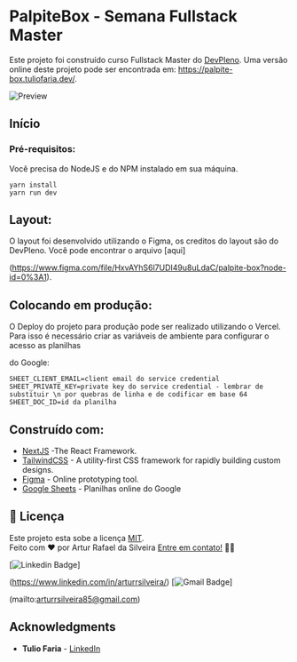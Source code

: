 
# PalpiteBox - Semana Fullstack Master


Este projeto foi construído curso Fullstack Master do [DevPleno](https://devpleno.com). Uma versão online deste projeto pode ser encontrada em: https://palpite-box.tuliofaria.dev/.

![Preview](https://github.com/tuliofaria/palpite-box/blob/master/print.png?raw=true)


## 

## Início

### 

### Pré-requisitos:

Você precisa do NodeJS e do NPM instalado em sua máquina.

```
yarn install
yarn run dev
```

## 

## Layout:

O layout foi desenvolvido utilizando o Figma, os creditos do layout são do DevPleno. Você pode encontrar o arquivo [aqui]

(https://www.figma.com/file/HxvAYhS6l7UDI49u8uLdaC/palpite-box?node-id=0%3A1).

## 

## Colocando em produção:

O Deploy do projeto para produção pode ser realizado utilizando o Vercel. Para isso é necessário criar as variáveis de ambiente para configurar o acesso as  planilhas 

do Google:

```
SHEET_CLIENT_EMAIL=client email do service credential
SHEET_PRIVATE_KEY=private key do service credential - lembrar de substituir \n por quebras de linha e de codificar em base 64
SHEET_DOC_ID=id da planilha
```

## 

## Construído com:

- [NextJS](https://nextjs.org/) -The React Framework.
- [TailwindCSS](https://tailwindcss.com/) - A utility-first CSS framework for rapidly building custom designs.
- [Figma](https://figma.com/) - Online prototyping tool.
- [Google Sheets](https://drive.google.com) - Planilhas online do Google

## 


## 📝 Licença
Este projeto esta sobe a licença [MIT](./LICENSE).<br>
Feito com ❤️ por Artur Rafael da Silveira
[Entre em contato!](https://www.linkedin.com/in/arturrsilveira/) 👋🏽 

[![Linkedin Badge](https://img.shields.io/badge/-Artur-blue?style=flat-square&logo=Linkedin&logoColor=white&link=https://www.linkedin.com/in/arturrsilveira/)]

(https://www.linkedin.com/in/arturrsilveira/) 
[![Gmail Badge](https://img.shields.io/badge/-arturrsilveira85@gmail.com-c14438?style=flat-square&logo=Gmail&logoColor=white&link=mailto:arturrsilveira85@gmail.com)]

(mailto:arturrsilveira85@gmail.com)


## Acknowledgments

- **Tulio Faria** - [LinkedIn](https://www.linkedin.com/in/tuliofaria/)

